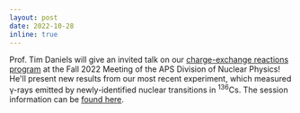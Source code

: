 ```yaml
---
layout: post
date: 2022-10-28
inline: true
---
```


Prof. Tim Daniels will give an invited talk on our [charge-exchange reactions program](projects/2_project) at the Fall 2022 Meeting of the APS Division of Nuclear Physics! He'll present new results from our most recent experiment, which measured &gamma;-rays emitted by newly-identified nuclear transitions in <sup>136</sup>Cs. The session information can be [found here](https://meetings.aps.org/Meeting/DNP22/Session/GD). 
